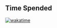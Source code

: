 ## Time Spended

[![wakatime](https://wakatime.com/badge/user/ff8f4e07-bad0-43a2-a3e4-7fcd65f8d6e4/project/9ee351aa-eefe-49df-8354-81d813c99754.svg?style=for-the-badge)](https://wakatime.com/badge/user/ff8f4e07-bad0-43a2-a3e4-7fcd65f8d6e4/project/9ee351aa-eefe-49df-8354-81d813c99754)